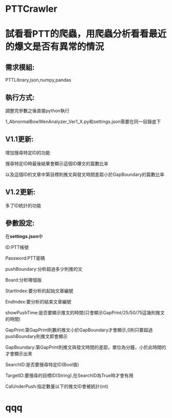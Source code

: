 # PTTCrawler
試看看PTT的爬蟲，用爬蟲分析看看最近的爆文是否有異常的情況
==

需求模組:
--
PTTLibrary,json,numpy,pandas

執行方式:
-
調整完參數之後直接python執行

1_AbnormalBowWenAnalyzer_Ver1_X.py和settings.json需要在同一目錄底下

V1.1更新:
-
增加搜尋特定ID的功能

搜尋特定ID時最後結果會顯示這個ID爆文的篇數比率

以及這個ID的文章中第目標則推文與發文時間差距小於GapBoundary的篇數比率

V1.2更新:
-
多了ID統計的功能


參數設定: 
--
在**settings.json**中

ID:PTT帳號

Password:PTT密碼

pushBoundary:分析超過多少則推的文

Board:分析哪個版

StartIndex:要分析的起始文章編號

EndIndex:要分析的結束文章編號

showPushTime:是否要顯示推文的時間(只會顯示GapPrint/25/50/75這幾則推文的時間)

GapPrint:第GapPrint則數的推文小於GapBoundary才會顯示,0則只要超過pushBoundary則推文即會顯示

GapBoundary:第GapPrint則推文與發文時間的差距，單位為分鐘，小於此時間的才會顯示出來

SearchID:是否要搜尋特定ID(Bool值)

TargetID:要搜尋的目標ID(String),在SearchID為True時才會有用

CalUnderPush:指定數量以下的推文ID會被統計(int)
# qqq
